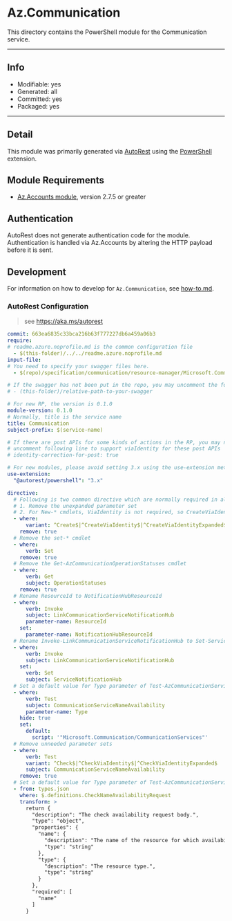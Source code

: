 <!-- region Generated -->
# Az.Communication
This directory contains the PowerShell module for the Communication service.

---
## Info
- Modifiable: yes
- Generated: all
- Committed: yes
- Packaged: yes

---
## Detail
This module was primarily generated via [AutoRest](https://github.com/Azure/autorest) using the [PowerShell](https://github.com/Azure/autorest.powershell) extension.

## Module Requirements
- [Az.Accounts module](https://www.powershellgallery.com/packages/Az.Accounts/), version 2.7.5 or greater

## Authentication
AutoRest does not generate authentication code for the module. Authentication is handled via Az.Accounts by altering the HTTP payload before it is sent.

## Development
For information on how to develop for `Az.Communication`, see [how-to.md](how-to.md).
<!-- endregion -->

### AutoRest Configuration
> see https://aka.ms/autorest

``` yaml
commit: 663ea6835c33bca216b63f777227db6a459a06b3
require:
# readme.azure.noprofile.md is the common configuration file
  - $(this-folder)/../../readme.azure.noprofile.md
input-file:
# You need to specify your swagger files here.
  - $(repo)/specification/communication/resource-manager/Microsoft.Communication/preview/2023-06-01-preview/CommunicationServices.json

# If the swagger has not been put in the repo, you may uncomment the following line and refer to it locally
# - (this-folder)/relative-path-to-your-swagger 

# For new RP, the version is 0.1.0
module-version: 0.1.0
# Normally, title is the service name
title: Communication
subject-prefix: $(service-name)

# If there are post APIs for some kinds of actions in the RP, you may need to 
# uncomment following line to support viaIdentity for these post APIs
# identity-correction-for-post: true

# For new modules, please avoid setting 3.x using the use-extension method and instead, use 4.x as the default option
use-extension:
  "@autorest/powershell": "3.x"

directive:
  # Following is two common directive which are normally required in all the RPs
  # 1. Remove the unexpanded parameter set
  # 2. For New-* cmdlets, ViaIdentity is not required, so CreateViaIdentityExpanded is removed as well
  - where:
      variant: ^Create$|^CreateViaIdentity$|^CreateViaIdentityExpanded$|^Update$|^UpdateViaIdentity$
    remove: true
  # Remove the set-* cmdlet
  - where:
      verb: Set
    remove: true
  # Remove the Get-AzCommunicationOperationStatuses cmdlet
  - where:
      verb: Get
      subject: OperationStatuses
    remove: true
  # Rename ResourceId to NotificationHubResourceId
  - where:
      verb: Invoke
      subject: LinkCommunicationServiceNotificationHub
      parameter-name: ResourceId
    set:
      parameter-name: NotificationHubResourceId
  # Rename Invoke-LinkCommunicationServiceNotificationHub to Set-ServiceNotificationHub
  - where:
      verb: Invoke
      subject: LinkCommunicationServiceNotificationHub
    set:
      verb: Set
      subject: ServiceNotificationHub
  # Set a default value for Type parameter of Test-AzCommunicationServiceNameAvailability
  - where:
      verb: Test
      subject: CommunicationServiceNameAvailability
      parameter-name: Type
    hide: true
    set:
      default:
        script: '"Microsoft.Communication/CommunicationServices"'
  # Remove unneeded parameter sets
  - where:
      verb: Test
      variant: ^Check$|^CheckViaIdentity$|^CheckViaIdentityExpanded$
      subject: CommunicationServiceNameAvailability
    remove: true
  # Set a default value for Type parameter of Test-AzCommunicationServiceNameAvailability
  - from: types.json
    where: $.definitions.CheckNameAvailabilityRequest
    transform: >
      return {
        "description": "The check availability request body.",
        "type": "object",
        "properties": {
          "name": {
            "description": "The name of the resource for which availability needs to be checked.",
            "type": "string"
          },
          "type": {
            "description": "The resource type.",
            "type": "string"
          }
        },
        "required": [
          "name"
        ]
      }
```
